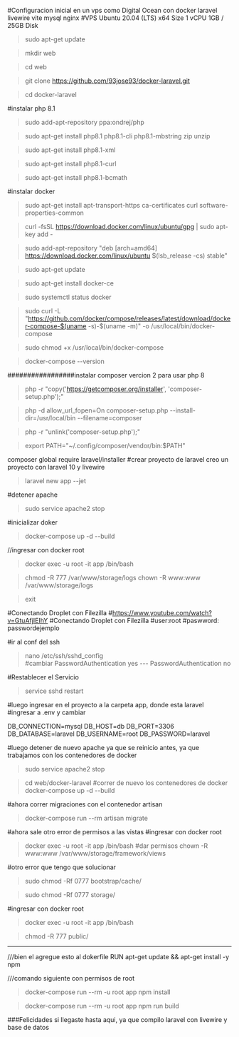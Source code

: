 #Configuracion inicial en un vps como Digital Ocean con docker laravel livewire vite mysql nginx
#VPS Ubuntu 20.04 (LTS) x64
Size 1 vCPU
1GB / 25GB Disk




> sudo apt-get update

> mkdir web

> cd web

> git clone https://github.com/93jose93/docker-laravel.git

> cd docker-laravel

#instalar php 8.1

> sudo add-apt-repository ppa:ondrej/php

> sudo apt-get install php8.1 php8.1-cli php8.1-mbstring zip unzip

> sudo apt-get install php8.1-xml

> sudo apt-get install php8.1-curl

> sudo apt-get install php8.1-bcmath

#instalar docker

> sudo apt-get install apt-transport-https ca-certificates curl software-properties-common

> curl -fsSL https://download.docker.com/linux/ubuntu/gpg | sudo apt-key add -

> sudo add-apt-repository "deb [arch=amd64] https://download.docker.com/linux/ubuntu $(lsb_release -cs) stable"

> sudo apt-get update

> sudo apt-get install docker-ce

> sudo systemctl status docker

> sudo curl -L "https://github.com/docker/compose/releases/latest/download/docker-compose-$(uname -s)-$(uname -m)" -o /usr/local/bin/docker-compose

> sudo chmod +x /usr/local/bin/docker-compose

> docker-compose --version

#################instalar composer vercion 2 para usar php 8
> php -r "copy('https://getcomposer.org/installer', 'composer-setup.php');"

> php -d allow_url_fopen=On composer-setup.php --install-dir=/usr/local/bin --filename=composer

> php -r "unlink('composer-setup.php');"


> export PATH="~/.config/composer/vendor/bin:$PATH"

composer global require laravel/installer
#crear proyecto de laravel
creo un proyecto con laravel 10 y livewire

> laravel new app --jet

#detener apache 

> sudo service apache2 stop

#inicializar doker

> docker-compose up -d --build

//ingresar con docker root
> docker exec -u root -it app /bin/bash

> chmod -R 777 /var/www/storage/logs
> chown -R www:www /var/www/storage/logs

> exit

#Conectando Droplet con Filezilla
#https://www.youtube.com/watch?v=GtuAfjIEIhY
#Conectando Droplet con Filezilla
#user:root
#paswword: passwordejemplo


#ir al conf del ssh
> nano /etc/ssh/sshd_config  
#cambiar PasswordAuthentication yes --- PasswordAuthentication no

#Restablecer el Servicio
> service sshd restart

#luego ingresar en el proyecto a la carpeta app, donde esta laravel
#ingresar a .env y cambiar

DB_CONNECTION=mysql
DB_HOST=db
DB_PORT=3306
DB_DATABASE=laravel
DB_USERNAME=root
DB_PASSWORD=laravel

#luego detener de nuevo apache ya que se reinicio antes, ya que trabajamos con los contenedores de docker

> sudo service apache2 stop

> cd web/docker-laravel
#correr de nuevo los contenedores de docker
> docker-compose up -d --build

#ahora correr migraciones con el contenedor artisan 
>docker-compose run --rm artisan migrate

#ahora sale otro error de permisos a las vistas
#ingresar con docker root
> docker exec -u root -it app /bin/bash
#dar permisos
> chown -R www:www /var/www/storage/framework/views

#otro error que tengo que solucionar

> sudo chmod -Rf 0777 bootstrap/cache/

> sudo chmod -Rf 0777 storage/

#ingresar con docker root
> docker exec -u root -it app /bin/bash

> chmod -R 777 public/
---------------------------------------

///bien el agregue esto al dokerfile
RUN apt-get update && apt-get install -y npm

///comando siguiente con permisos de root

> docker-compose run --rm -u root app npm install

> docker-compose run --rm -u root app npm run build

###Felicidades si llegaste hasta aqui, ya que compilo laravel con livewire y base de datos

